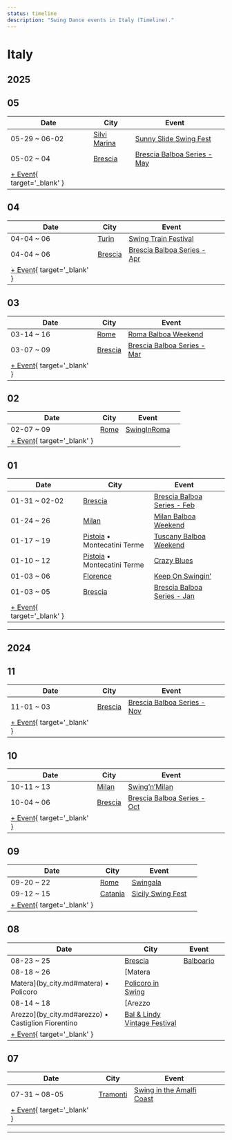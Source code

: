 ```yaml
---
status: timeline
description: "Swing Dance events in Italy (Timeline)."
---
```


# Italy

## 2025

## 05

| Date | City | Event | |
| --- | --- | --- | --- |
| 05-29 ~ 06-02 | [Silvi Marina](by_city.md#silvi-marina) | [Sunny Slide Swing Fest](sunny-slide-swing-fest-2025.md) |  |
| 05-02 ~ 04 | [Brescia](by_city.md#brescia) | [Brescia Balboa Series - May](brescia-balboa-series-may-2025.md) |  |
| [+ Event](https://github.com/swingdance/events/issues/new?assignees=&labels=add+event&projects=&template=02-add_entity.yml&title=%5B2025%2Fit_IT%5D%20%3CName%3E&region=it_IT&province=&city=&org_id=&date_starts=2025-05-&date_ends=2025-05-){ target='_blank' }

## 04

| Date | City | Event | |
| --- | --- | --- | --- |
| 04-04 ~ 06 | [Turin](by_city.md#turin) | [Swing Train Festival](swing-train-festival-2025.md) |  |
| 04-04 ~ 06 | [Brescia](by_city.md#brescia) | [Brescia Balboa Series - Apr](brescia-balboa-series-apr-2025.md) |  |
| [+ Event](https://github.com/swingdance/events/issues/new?assignees=&labels=add+event&projects=&template=02-add_entity.yml&title=%5B2025%2Fit_IT%5D%20%3CName%3E&region=it_IT&province=&city=&org_id=&date_starts=2025-04-&date_ends=2025-04-){ target='_blank' }

## 03

| Date | City | Event | |
| --- | --- | --- | --- |
| 03-14 ~ 16 | [Rome](by_city.md#rome) | [Roma Balboa Weekend](roma-balboa-weekend-2025.md) |  |
| 03-07 ~ 09 | [Brescia](by_city.md#brescia) | [Brescia Balboa Series - Mar](brescia-balboa-series-mar-2025.md) |  |
| [+ Event](https://github.com/swingdance/events/issues/new?assignees=&labels=add+event&projects=&template=02-add_entity.yml&title=%5B2025%2Fit_IT%5D%20%3CName%3E&region=it_IT&province=&city=&org_id=&date_starts=2025-03-&date_ends=2025-03-){ target='_blank' }

## 02

| Date | City | Event | |
| --- | --- | --- | --- |
| 02-07 ~ 09 | [Rome](by_city.md#rome) | [SwingInRoma](swing-in-roma-2025.md) |  |
| [+ Event](https://github.com/swingdance/events/issues/new?assignees=&labels=add+event&projects=&template=02-add_entity.yml&title=%5B2025%2Fit_IT%5D%20%3CName%3E&region=it_IT&province=&city=&org_id=&date_starts=2025-02-&date_ends=2025-02-){ target='_blank' }

## 01

| Date | City | Event | |
| --- | --- | --- | --- |
| 01-31 ~ 02-02 | [Brescia](by_city.md#brescia) | [Brescia Balboa Series - Feb](brescia-balboa-series-feb-2025.md) |  |
| 01-24 ~ 26 | [Milan](by_city.md#milan) | [Milan Balboa Weekend](milan-balboa-weekend-2025.md) |  |
| 01-17 ~ 19 | [Pistoia](by_city.md#pistoia) • Montecatini Terme | [Tuscany Balboa Weekend](tuscany-balboa-weekend-2025.md) |  |
| 01-10 ~ 12 | [Pistoia](by_city.md#pistoia) • Montecatini Terme | [Crazy Blues](crazy-blues-2025.md) |  |
| 01-03 ~ 06 | [Florence](by_city.md#florence) | [Keep On Swingin’](keep-on-swingin-2025.md) |  |
| 01-03 ~ 05 | [Brescia](by_city.md#brescia) | [Brescia Balboa Series - Jan](brescia-balboa-series-jan-2025.md) |  |
| [+ Event](https://github.com/swingdance/events/issues/new?assignees=&labels=add+event&projects=&template=02-add_entity.yml&title=%5B2025%2Fit_IT%5D%20%3CName%3E&region=it_IT&province=&city=&org_id=&date_starts=2025-01-&date_ends=2025-01-){ target='_blank' }

---

## 2024

## 11

| Date | City | Event | |
| --- | --- | --- | --- |
| 11-01 ~ 03 | [Brescia](by_city.md#brescia) | [Brescia Balboa Series - Nov](brescia-balboa-series-nov-2024.md) |  |
| [+ Event](https://github.com/swingdance/events/issues/new?assignees=&labels=add+event&projects=&template=02-add_entity.yml&title=%5B2024%2Fit_IT%5D%20%3CName%3E&region=it_IT&province=&city=&org_id=&date_starts=2024-11-&date_ends=2024-11-){ target='_blank' }

## 10

| Date | City | Event | |
| --- | --- | --- | --- |
| 10-11 ~ 13 | [Milan](by_city.md#milan) | [Swing’n’Milan](swing-n-milan-2024.md) |  |
| 10-04 ~ 06 | [Brescia](by_city.md#brescia) | [Brescia Balboa Series - Oct](brescia-balboa-series-oct-2024.md) |  |
| [+ Event](https://github.com/swingdance/events/issues/new?assignees=&labels=add+event&projects=&template=02-add_entity.yml&title=%5B2024%2Fit_IT%5D%20%3CName%3E&region=it_IT&province=&city=&org_id=&date_starts=2024-10-&date_ends=2024-10-){ target='_blank' }

## 09

| Date | City | Event | |
| --- | --- | --- | --- |
| 09-20 ~ 22 | [Rome](by_city.md#rome) | [Swingala](swingala-2024.md) |  |
| 09-12 ~ 15 | [Catania](by_city.md#catania) | [Sicily Swing Fest](sicily-swing-fest-2024.md) |  |
| [+ Event](https://github.com/swingdance/events/issues/new?assignees=&labels=add+event&projects=&template=02-add_entity.yml&title=%5B2024%2Fit_IT%5D%20%3CName%3E&region=it_IT&province=&city=&org_id=&date_starts=2024-09-&date_ends=2024-09-){ target='_blank' }

## 08

| Date | City | Event | |
| --- | --- | --- | --- |
| 08-23 ~ 25 | [Brescia](by_city.md#brescia) | [Balboario](balboario-2024.md) |  |
| 08-18 ~ 26 | [Matera
Matera](by_city.md#matera) • Policoro | [Policoro in Swing](policoro-in-swing-2024.md) |  |
| 08-14 ~ 18 | [Arezzo
Arezzo](by_city.md#arezzo) • Castiglion Fiorentino | [Bal & Lindy Vintage Festival](bal-n-lindy-vintage-festival-2024.md) |  |
| [+ Event](https://github.com/swingdance/events/issues/new?assignees=&labels=add+event&projects=&template=02-add_entity.yml&title=%5B2024%2Fit_IT%5D%20%3CName%3E&region=it_IT&province=&city=&org_id=&date_starts=2024-08-&date_ends=2024-08-){ target='_blank' }

## 07

| Date | City | Event | |
| --- | --- | --- | --- |
| 07-31 ~ 08-05 | [Tramonti](by_city.md#tramonti) | [Swing in the Amalfi Coast](swing-in-the-amalfi-coast-2024.md) |  |
| [+ Event](https://github.com/swingdance/events/issues/new?assignees=&labels=add+event&projects=&template=02-add_entity.yml&title=%5B2024%2Fit_IT%5D%20%3CName%3E&region=it_IT&province=&city=&org_id=&date_starts=2024-07-&date_ends=2024-07-){ target='_blank' }

---


